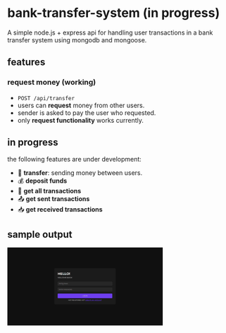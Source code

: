 # bank-transfer-system (in progress)

A simple node.js + express api for handling user transactions in a bank transfer system using mongodb and mongoose.

## features

### request money (working)
- `POST /api/transfer`
- users can **request** money from other users.
- sender is asked to pay the user who requested.
- only **request functionality** works currently.

## in progress

the following features are under development:
- 🔄 **transfer**: sending money between users.
- 💰 **deposit funds**
- 📜 **get all transactions**
- 📤 **get sent transactions**
- 📥 **get received transactions**

## sample output

<img src="https://raw.githubusercontent.com/8ORUZ7/bank-transfer-system/refs/heads/main/frontend/public/bank-transfer-system.gif" alt="" width="70%"/>



